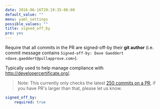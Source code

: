 ```yaml
---
date: 2016-06-16T20:19:35-06:00
default_value: ""
menu: yaml_settings
possible_values: ""
title: signed_off_by
pro: yes
---
```


Require that all commits in the PR are signed-off-by their **git author** (i.e. commit message contains `Signed-off-by: Dave Gaeddert <dave.gaeddert@pullapprove.com>`).

Typically used to help manage compliance with http://developercertificate.org/.

> Note: This currently only checks the latest [250 commits on a PR](https://developer.github.com/v3/pulls/#list-commits-on-a-pull-request), if you have PR's larger than that, please let us know.

```yaml
signed_off_by:
    required: true
```

